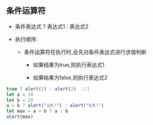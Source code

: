 ## 条件运算符

- 条件表达式 ? 表达式1 : 表达式2

- 执行顺序:

  - 条件运算符在执行时,会先对条件表达式进行求值判断

    - 如果结果为true,则执行表达式1

    - 如果结果为false,则执行表达式2
    
```js
true ? alert(1) : alert(2)  //1
let a = 10 
let b = 20 
a > b ? alert("a大!") : alert("b大!")
let max = a > b ? a : b
alert(max) 
```

